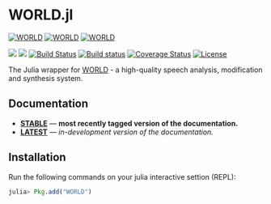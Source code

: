 # WORLD.jl

[![WORLD](http://pkg.julialang.org/badges/WORLD_0.4.svg)](http://pkg.julialang.org/?pkg=WORLD&ver=0.4)
[![WORLD](http://pkg.julialang.org/badges/WORLD_0.5.svg)](http://pkg.julialang.org/?pkg=WORLD&ver=0.5)
[![WORLD](http://pkg.julialang.org/badges/WORLD_0.6.svg)](http://pkg.julialang.org/?pkg=WORLD&ver=0.6)

[![][docs-stable-img]][docs-stable-url]
[![][docs-latest-img]][docs-latest-url]
[![Build Status](https://travis-ci.org/r9y9/WORLD.jl.svg?branch=master)](https://travis-ci.org/r9y9/WORLD.jl)
[![Build status](https://ci.appveyor.com/api/projects/status/j6xrcx8s6wyahacs/branch/master?svg=true)](https://ci.appveyor.com/project/r9y9/world-jl/branch/master)
[![Coverage Status](https://coveralls.io/repos/r9y9/WORLD.jl/badge.svg?branch=master)](https://coveralls.io/r/r9y9/WORLD.jl?branch=master)
[![License](http://img.shields.io/badge/license-MIT-brightgreen.svg?style=flat)](LICENSE.md)

The Julia wrapper for [WORLD](http://ml.cs.yamanashi.ac.jp/world/english/index.html) - a high-quality speech analysis, modification and synthesis system.

## Documentation

- [**STABLE**][docs-stable-url] &mdash; **most recently tagged version of the documentation.**
- [**LATEST**][docs-latest-url] &mdash; *in-development version of the documentation.*

## Installation

Run the following commands on your julia interactive settion (REPL):

```julia
julia> Pkg.add("WORLD")
```

[docs-latest-img]: https://img.shields.io/badge/docs-latest-blue.svg
[docs-latest-url]: https://r9y9.github.io/WORLD.jl/latest

[docs-stable-img]: https://img.shields.io/badge/docs-stable-blue.svg
[docs-stable-url]: https://r9y9.github.io/WORLD.jl/stable
